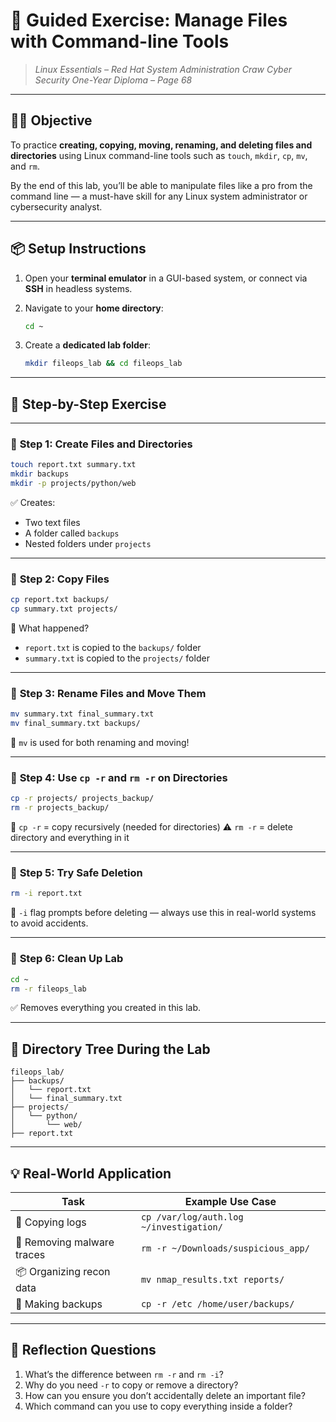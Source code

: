 # 🎯 **Guided Exercise: Manage Files with Command-line Tools**

> *Linux Essentials – Red Hat System Administration*
> *Craw Cyber Security One-Year Diploma – Page 68*

---

## 🧑‍💻 Objective

To practice **creating, copying, moving, renaming, and deleting files and directories** using Linux command-line tools such as `touch`, `mkdir`, `cp`, `mv`, and `rm`.

By the end of this lab, you’ll be able to manipulate files like a pro from the command line — a must-have skill for any Linux system administrator or cybersecurity analyst.

---

## 📦 Setup Instructions

1. Open your **terminal emulator** in a GUI-based system, or connect via **SSH** in headless systems.
2. Navigate to your **home directory**:

   ```bash
   cd ~
   ```

3. Create a **dedicated lab folder**:

   ```bash
   mkdir fileops_lab && cd fileops_lab
   ```

---

## 🧭 Step-by-Step Exercise

---

### 🔹 **Step 1: Create Files and Directories**

```bash
touch report.txt summary.txt
mkdir backups
mkdir -p projects/python/web
```

✅ Creates:

* Two text files
* A folder called `backups`
* Nested folders under `projects`

---

### 🔹 **Step 2: Copy Files**

```bash
cp report.txt backups/
cp summary.txt projects/
```

📝 What happened?

* `report.txt` is copied to the `backups/` folder
* `summary.txt` is copied to the `projects/` folder

---

### 🔹 **Step 3: Rename Files and Move Them**

```bash
mv summary.txt final_summary.txt
mv final_summary.txt backups/
```

🧠 `mv` is used for both renaming and moving!

---

### 🔹 **Step 4: Use `cp -r` and `rm -r` on Directories**

```bash
cp -r projects/ projects_backup/
rm -r projects_backup/
```

📌 `cp -r` = copy recursively (needed for directories)
⚠️ `rm -r` = delete directory and everything in it

---

### 🔹 **Step 5: Try Safe Deletion**

```bash
rm -i report.txt
```

🔐 `-i` flag prompts before deleting — always use this in real-world systems to avoid accidents.

---

### 🔹 **Step 6: Clean Up Lab**

```bash
cd ~
rm -r fileops_lab
```

✅ Removes everything you created in this lab.

---

## 🔎 Directory Tree During the Lab

```text
fileops_lab/
├── backups/
│   └── report.txt
│   └── final_summary.txt
├── projects/
│   └── python/
│       └── web/
├── report.txt
```

---

## 💡 Real-World Application

| Task                       | Example Use Case                        |
| -------------------------- | --------------------------------------- |
| 🔄 Copying logs            | `cp /var/log/auth.log ~/investigation/` |
| 🔐 Removing malware traces | `rm -r ~/Downloads/suspicious_app/`     |
| 📦 Organizing recon data   | `mv nmap_results.txt reports/`          |
| 📂 Making backups          | `cp -r /etc /home/user/backups/`        |

---

## 🧠 Reflection Questions

1. What’s the difference between `rm -r` and `rm -i`?
2. Why do you need `-r` to copy or remove a directory?
3. How can you ensure you don’t accidentally delete an important file?
4. Which command can you use to copy everything inside a folder?
